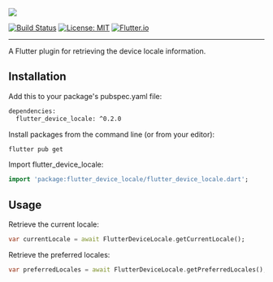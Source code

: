 [<img src="https://raw.githubusercontent.com/bratan/flutter_device_locale/master/resources/flutter_device_locale.png" />](https://github.com/bratan/flutter_device_locale/)

[![Build Status](https://travis-ci.org/bratan/flutter_device_locale.svg)](https://travis-ci.org/bratan/flutter_device_locale)
[![License: MIT](https://img.shields.io/badge/License-MIT-ff69b4.svg)](https://github.com/bratan/flutter_device_locale/blob/master/LICENSE)
[![Flutter.io](https://img.shields.io/badge/Flutter-Website-deepskyblue.svg)](https://flutter.io/)

---

A Flutter plugin for retrieving the device locale information.

## Installation

Add this to your package's pubspec.yaml file:

```sh
dependencies:
  flutter_device_locale: ^0.2.0
```

Install packages from the command line (or from your editor):

```sh
flutter pub get
```

Import flutter_device_locale:

```dart
import 'package:flutter_device_locale/flutter_device_locale.dart';
```

## Usage

Retrieve the current locale:

```dart
var currentLocale = await FlutterDeviceLocale.getCurrentLocale();
```

Retrieve the preferred locales:

```dart
var preferredLocales = await FlutterDeviceLocale.getPreferredLocales();
```
